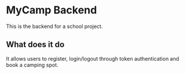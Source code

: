 # MyCamp Backend
This is the backend for a school project.

## What does it do
It allows users to register, login/logout through token authentication and book a camping spot.